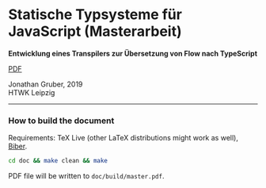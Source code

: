 # Statische Typsysteme für JavaScript (Masterarbeit)

**Entwicklung eines Transpilers zur Übersetzung von Flow nach TypeScript**

[PDF](./thesis.pdf)

Jonathan Gruber, 2019<br /> HTWK Leipzig

---

### How to build the document

Requirements: TeX Live (other LaTeX distributions might work as well),
[Biber](https://ctan.org/pkg/biber).

```sh
cd doc && make clean && make
```

PDF file will be written to `doc/build/master.pdf`.

